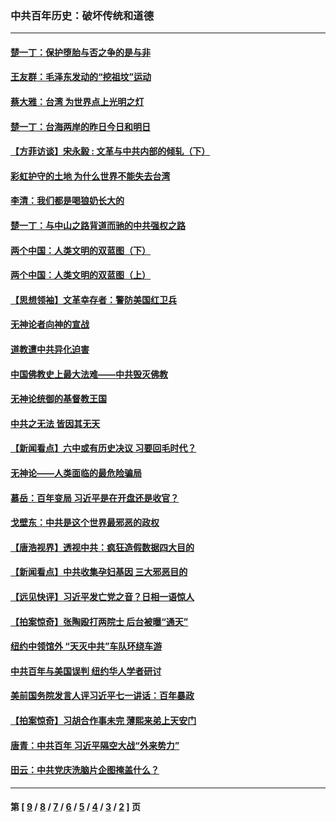 ### 中共百年历史：破坏传统和道德
---
#### [楚一丁：保护堕胎与否之争的是与非](../../pages/nf1176114/n13815642.md?01010430) 
#### [王友群：毛泽东发动的“挖祖坟”运动](../../pages/nf1176114/n13723639.md?01010430) 
#### [蔡大雅：台湾 为世界点上光明之灯](../../pages/nf1176114/n13531530.md?01010430) 
#### [楚一丁：台海两岸的昨日今日和明日](../../pages/nf1176114/n13531468.md?01010430) 
#### [【方菲访谈】宋永毅 : 文革与中共内部的倾轧（下）](../../pages/nf1176114/n13486836.md?01010430) 
#### [彩虹护守的土地 为什么世界不能失去台湾](../../pages/nf1176114/n13476849.md?01010430) 
#### [李清：我们都是喝狼奶长大的](../../pages/nf1176114/n13471478.md?01010430) 
#### [楚一丁：与中山之路背道而驰的中共强权之路](../../pages/nf1176114/n13437270.md?01010430) 
#### [两个中国：人类文明的双蓝图（下）](../../pages/nf1176114/n13423132.md?01010430) 
#### [两个中国：人类文明的双蓝图（上）](../../pages/nf1176114/n13422687.md?01010430) 
#### [【思想领袖】文革幸存者：警防美国红卫兵](../../pages/nf1176114/n13339289.md?01010430) 
#### [无神论者向神的宣战](../../pages/nf1176114/n13281535.md?01010430) 
#### [道教遭中共异化迫害](../../pages/nf1176114/n13281463.md?01010430) 
#### [中国佛教史上最大法难——中共毁灭佛教](../../pages/nf1176114/n13281397.md?01010430) 
#### [无神论统御的基督教王国](../../pages/nf1176114/n13281280.md?01010430) 
#### [中共之无法 皆因其无天](../../pages/nf1176114/n13281088.md?01010430) 
#### [【新闻看点】六中或有历史决议 习要回毛时代？](../../pages/nf1176114/n13222895.md?01010430) 
#### [无神论——人类面临的最危险骗局](../../pages/nf1176114/n13196137.md?01010430) 
#### [慕岳：百年变局 习近平是在开盘还是收官？](../../pages/nf1176114/n13206516.md?01010430) 
#### [戈壁东：中共是这个世界最邪恶的政权](../../pages/nf1176114/n13085641.md?01010430) 
#### [【唐浩视界】透视中共：疯狂造假数据四大目的](../../pages/nf1176114/n13080590.md?01010430) 
#### [【新闻看点】中共收集孕妇基因 三大邪恶目的](../../pages/nf1176114/n13077182.md?01010430) 
#### [【远见快评】习近平发亡党之音？日相一语惊人](../../pages/nf1176114/n13074809.md?01010430) 
#### [【拍案惊奇】张陶殴打两院士 后台被曝“通天”](../../pages/nf1176114/n13070496.md?01010430) 
#### [纽约中领馆外 “天灭中共”车队环绕车游](../../pages/nf1176114/n13070693.md?01010430) 
#### [中共百年与美国误判 纽约华人学者研讨](../../pages/nf1176114/n13067969.md?01010430) 
#### [美前国务院发言人评习近平七一讲话：百年暴政](../../pages/nf1176114/n13066986.md?01010430) 
#### [【拍案惊奇】习胡合作事未完 薄熙来弟上天安门](../../pages/nf1176114/n13065867.md?01010430) 
#### [唐青：中共百年 习近平隔空大战“外来势力”](../../pages/nf1176114/n13065976.md?01010430) 
#### [田云：中共党庆洗脑片企图掩盖什么？](../../pages/nf1176114/n13064395.md?01010430) 

---
#### 第 [ [9](./9.md?01010430) / [8](./8.md?01010430) / [7](./7.md?01010430) / [6](./6.md?01010430) / [5](./5.md?01010430) / [4](./4.md?01010430) / [3](./3.md?01010430) / [2](./2.md?01010430) ] 页
